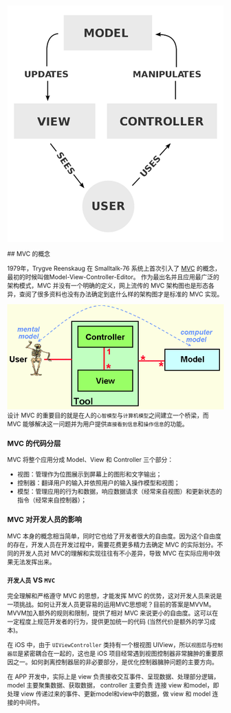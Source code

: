 <p align="center" >
<img width="512" height="550"  src="https://github.com/JumpJumpSparrow/APP-Build/blob/master/Architecture/1024px-MVC-Process.png">
<p>  
## MVC 的概念

1979年，Trygve Reenskaug 在 Smalltalk-76 系统上首次引入了 [MVC](https://en.wikipedia.org/wiki/Model–view–controller) 的概念，最初的时候叫做Model-View-Controller-Editor。 作为最出名并且应用最广泛的架构模式，MVC 并没有一个明确的定义，网上流传的 MVC 架构图也是形态各异，查阅了很多资料也没有办法确定到底什么样的架构图才是标准的 MVC 实现。  

![MVC](/Architecture/MVC-1979.jpg)  
设计 MVC 的重要目的就是在人的`心智模型`与`计算机模型`之间建立一个桥梁，而 MVC 能够解决这一问题并为用户提供`直接看到信息`和`操作信息`的功能。

### MVC 的代码分层
MVC 将整个应用分成 Model、View 和 Controller 三个部分：
- 视图：管理作为位图展示到屏幕上的图形和文字输出；
- 控制器：翻译用户的输入并依照用户的输入操作模型和视图；
- 模型：管理应用的行为和数据，响应数据请求（经常来自视图）和更新状态的指令（经常来自控制器）；

### MVC 对开发人员的影响  
MVC 本身的概念相当简单，同时它也给了开发者很大的自由度。因为这个自由度的存在，开发人员在开发过程中，需要花费更多精力去确定 MVC 的实际划分。不同的开发人员对 MVC的理解和实现往往有不小差异，导致 MVC 在实际应用中效果无法发挥出来。

### `开发人员` VS `MVC` 

完全理解和严格遵守 MVC 的思想，才能发挥 MVC 的优势，这对开发人员来说是一项挑战。如何让开发人员更容易的运用MVC思想呢？目前的答案是MVVM。 MVVM加入额外的规则和限制，提供了相对 MVC 来说更小的自由度。这可以在一定程度上规范开发者的行为，提供更加统一的代码 (当然代价是额外的学习成本)。

在 iOS 中，由于 `UIViewController` 类持有一个根视图 UIView，所以`视图层`与`控制器层`是紧密耦合在一起的，这也是 iOS 项目经常遇到视图控制器非常臃肿的重要原因之一。如何剥离控制器层的非必要部分，是优化控制器臃肿问题的主要方向。 

在 APP 开发中，实际上是 view 负责接收交互事件、呈现数据、处理部分逻辑，model 主要聚集数据、获取数据， controller 主要负责 连接 view 和model，即处理 view 传递过来的事件、更新model和view中的数据，做 view 和 model 连接的中间件。


